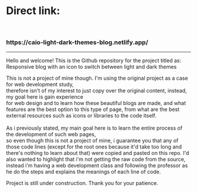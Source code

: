 <h1>Direct link:</h1><br>
  <h3>https://caio-light-dark-themes-blog.netlify.app/</h3>

<hr>
Hello and welcome! This is the Github repository for the project titled as:
Responsive blog with an icon to switch between light and dark themes <br>

This is not a project of mine though. I'm using the original project as a case for web development study, <br>
therefore isn't of my interest to just copy over the original content, instead, my goal here is gain experience <br>
for web design and to learn how these beautiful blogs are made, and what features are the best option to this type of page,
from what are the best external resources such as icons or libraries to the code itself. <br>
<br>
As i previously stated, my main goal here is to learn the entire process of the development of such web pages,<br>
so even though this is not a project of mine, i guarantee you that any of those code lines (except for the root ones because it'd take too long and there's nothing to learn about that) were copied and pasted on this repo. I'd also wanted to highlight that i'm not getting the raw code from the source, instead i'm having a web development class
and following the professor as he do the steps and explains the meanings of each line of code.

Project is still under construction. Thank you for your patience.
